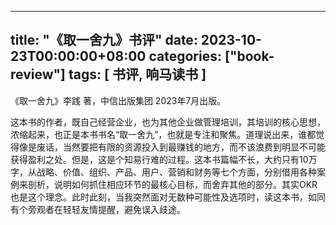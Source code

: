 
---
title: "《取一舍九》书评"
date: 2023-10-23T00:00:00+08:00
categories: ["book-review"]
tags: [ 书评, 响马读书 ]
---

 《取一舍九》李践 著，中信出版集团 2023年7月出版。

这本书的作者，既自己经营企业，也为其他企业做管理培训，其培训的核心思想，浓缩起来，也正是本书书名“取一舍九”，也就是专注和聚焦。道理说出来，谁都觉得像是废话，当然要把有限的资源投入到最赚钱的地方，而不该浪费到明显不可能获得盈利之处。但是，这是个知易行难的过程。这本书篇幅不长，大约只有10万字，从战略、价值、组织、产品、用户、营销和财务等七个方面，分别借用各种案例来剖析，说明如何抓住相应环节的最核心目标，而舍弃其他的部分。其实OKR也是这个理念。此时此刻，当我突然面对无数种可能性及选项时，读这本书，如同有个旁观者在轻轻友情提醒，避免误入歧途。
